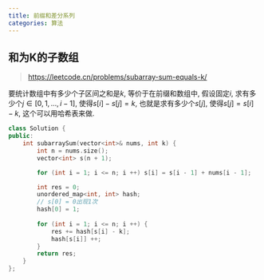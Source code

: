 ```yaml
---
title: 前缀和差分系列
categories: 算法
---
```




## 和为K的子数组

> https://leetcode.cn/problems/subarray-sum-equals-k/

要统计数组中有多少个子区间之和是$k$, 等价于在前缀和数组中, 假设固定$i$, 求有多少个$j \in [0, 1, ..., i - 1]$, 使得$s[i] - s[j] = k$, 也就是求有多少个$s[j]$, 使得$s[j] = s[i] - k$, 这个可以用哈希表来做.

```cpp
class Solution {
public:
    int subarraySum(vector<int>& nums, int k) {
        int n = nums.size();
        vector<int> s(n + 1);

        for (int i = 1; i <= n; i ++) s[i] = s[i - 1] + nums[i - 1];

        int res = 0;
        unordered_map<int, int> hash;
        // s[0] = 0出现1次
        hash[0] = 1;
        
        for (int i = 1; i <= n; i ++) {
            res += hash[s[i] - k];
            hash[s[i]] ++;
        }
        return res;
    }
};
```

